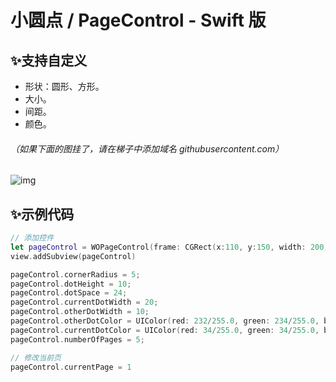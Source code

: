 # 小圆点 / PageControl - Swift 版

## ✨支持自定义

- 形状：圆形、方形。
- 大小。
- 间距。
- 颜色。

###### （如果下面的图挂了，请在梯子中添加域名 githubusercontent.com）

![img](https://github.com/wayone/WOPageControl/blob/master/animation.gif)

## ✨示例代码
```swift
// 添加控件
let pageControl = WOPageControl(frame: CGRect(x:110, y:150, width: 200, height: 20))
view.addSubview(pageControl)

pageControl.cornerRadius = 5;
pageControl.dotHeight = 10;
pageControl.dotSpace = 24;
pageControl.currentDotWidth = 20;
pageControl.otherDotWidth = 10;
pageControl.otherDotColor = UIColor(red: 232/255.0, green: 234/255.0, blue: 236/255.0, alpha: 1)
pageControl.currentDotColor = UIColor(red: 34/255.0, green: 34/255.0, blue: 34/255.0, alpha: 1)
pageControl.numberOfPages = 5;

// 修改当前页
pageControl.currentPage = 1

